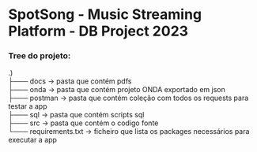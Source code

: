 # SpotSong - Music Streaming Platform - DB Project 2023

### Tree do projeto:
.)<br/>
├─── docs -> pasta que contém pdfs<br/>
├─── onda -> pasta que contém projeto ONDA exportado em json<br/>
├─── postman -> pasta que contém coleção com todos os requests para testar a app<br/>
├─── sql -> pasta que contém scripts sql<br/>
├─── src -> pasta que contém o codigo fonte<br/>
└─── requirements.txt -> ficheiro que lista os packages necessários para executar a app<br/>
